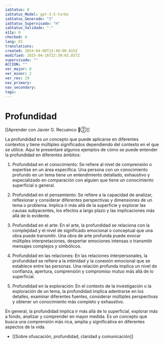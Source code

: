 ```yaml
---
iaStatus: 8
iaStatus_Model: gpt-3.5-turbo
iaStatus_Generado: "I"
iaStatus_Supervisado: "H"
iaStatus_Validado: "-"
a11y: 0
checked: 0
lang: ES
translations: 
created: 2024-04-06T23:49:00.615Z
modified: 2025-04-16T22:39:03.857Z
supervisado: ""
ACCION: ""
ver_major: 0
ver_minor: 2
ver_rev: 29
nav_primary: 
nav_secondary: 
tags:
---
```

# Profundidad

[[Aprender con Javier G. Recuenco 🔴②]]
  
La profundidad es un concepto que puede aplicarse en diferentes contextos y tiene múltiples significados dependiendo del contexto en el que se utilice. Aquí te presentaré algunos ejemplos de cómo se puede entender la profundidad en diferentes ámbitos:

1. Profundidad en el conocimiento: Se refiere al nivel de comprensión o expertise en un área específica. Una persona con un conocimiento profundo en un tema tiene un entendimiento detallado, exhaustivo y especializado en comparación con alguien que tiene un conocimiento superficial o general.
    
2. Profundidad en el pensamiento: Se refiere a la capacidad de analizar, reflexionar y considerar diferentes perspectivas y dimensiones de un tema o problema. Implica ir más allá de la superficie y explorar las causas subyacentes, los efectos a largo plazo y las implicaciones más allá de lo evidente.
    
3. Profundidad en el arte: En el arte, la profundidad se relaciona con la complejidad y el nivel de significado emocional o conceptual que una obra puede transmitir. Una obra de arte profunda puede evocar múltiples interpretaciones, despertar emociones intensas o transmitir mensajes complejos y simbólicos.
    
4. Profundidad en las relaciones: En las relaciones interpersonales, la profundidad se refiere a la intimidad y la conexión emocional que se establece entre las personas. Una relación profunda implica un nivel de confianza, apertura, comprensión y compromiso mutuo más allá de lo superficial.
    
5. Profundidad en la exploración: En el contexto de la investigación o la exploración de un tema, la profundidad implica adentrarse en los detalles, examinar diferentes fuentes, considerar múltiples perspectivas y obtener un conocimiento más completo y exhaustivo.
    

En general, la profundidad implica ir más allá de lo superficial, explorar más a fondo, analizar y comprender en mayor medida. Es un concepto que busca una comprensión más rica, amplia y significativa en diferentes aspectos de la vida.

* [[Sobre ofuscación, profundidad, claridad y comunicación]]